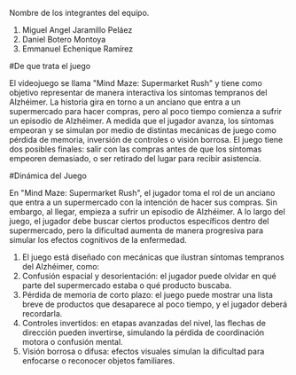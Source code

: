 Nombre de los integrantes del equipo.

1. Miguel Angel Jaramillo Peláez
2. Daniel Botero Montoya
3. Emmanuel Echenique Ramírez

#De que trata el juego

El videojuego se llama "Mind Maze: Supermarket Rush" y tiene como objetivo representar de manera interactiva los síntomas tempranos del Alzhéimer. La historia gira en torno a un anciano que entra a un supermercado para hacer compras, pero al poco tiempo comienza a sufrir un episodio de Alzhéimer. A medida que el jugador avanza, los síntomas empeoran y se simulan por medio de distintas mecánicas de juego como pérdida de memoria, inversión de controles o visión borrosa. El juego tiene dos posibles finales: salir con las compras antes de que los síntomas empeoren demasiado, o ser retirado del lugar para recibir asistencia.

#Dinámica del Juego 

En "Mind Maze: Supermarket Rush", el jugador toma el rol de un anciano que entra a un supermercado con la intención de hacer sus compras. Sin embargo, al llegar, empieza a sufrir un episodio de Alzhéimer. A lo largo del juego, el jugador debe buscar ciertos productos específicos dentro del supermercado, pero la dificultad aumenta de manera progresiva para simular los efectos cognitivos de la enfermedad.
1. El juego está diseñado con mecánicas que ilustran síntomas tempranos del Alzhéimer, como:
2. Confusión espacial y desorientación: el jugador puede olvidar en qué parte del supermercado estaba o qué producto buscaba.
3. Pérdida de memoria de corto plazo: el juego puede mostrar una lista breve de productos que desaparece al poco tiempo, y el jugador deberá recordarla.
4. Controles invertidos: en etapas avanzadas del nivel, las flechas de dirección pueden invertirse, simulando la pérdida de coordinación motora o confusión mental.
5. Visión borrosa o difusa: efectos visuales simulan la dificultad para enfocarse o reconocer objetos familiares.

